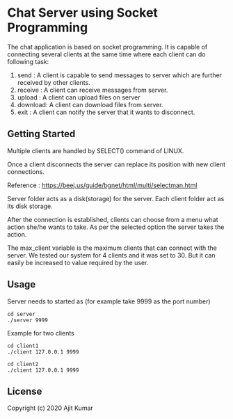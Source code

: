 # Chat Server using Socket Programming

The chat application is based on socket programming. It is capable of connecting several clients at the same time where each client can do following task:
1. send : A client is capable to send messages to server which are further received by other clients.
2. receive : A client can receive messages from server.
3. upload : A client can upload files on server
4. download: A client can download files from server.
5. exit : A client can notify the server that it wants to disconnect.


## Getting Started

Multiple clients are handled by SELECT() command of LINUX.

Once a client disconnects the server can replace its position with new client connections.

Reference : https://beej.us/guide/bgnet/html/multi/selectman.html

Server folder acts as a disk(storage)  for the server.
Each client folder act as its disk storage.

After the connection is established, clients can choose from a menu what action she/he wants to take.
As per the selected option the server takes the action.

The max_client variable is the maximum clients that can connect with the server.
We tested our system for 4 clients and it was set to 30. But it can easily be increased to
value required by the user.

## Usage

Server needs to started as (for example take 9999 as the port number)

```
cd server
./server 9999
```

Example for two clients
```
cd client1
./client 127.0.0.1 9999
```

```
cd client2
./client 127.0.0.1 9999
```
## License
Copyright (c) 2020 Ajit Kumar
